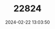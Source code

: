 ---
title: "22824"
category: "Ursus thibetanus"
draft: false
date: 2024-02-22 13:03:50
languages:
  English: ["Himalayan Black Bear", "Asiatic Black Bear"]
  Spanish; Castilian: ["Oso de Collar", "Oso Negro de Asia"]
  French: ["Ours à collier", "Ours de l'Himalaya", "Ours du Tibet", "Ours noir d'Asie"]
---